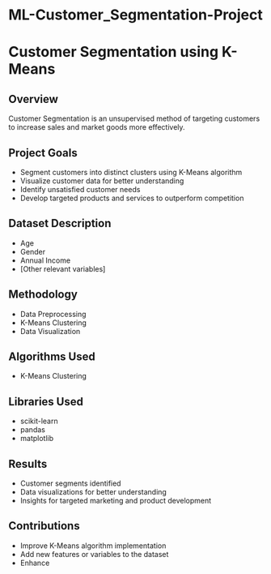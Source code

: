 # ML-Customer_Segmentation-Project
Customer Segmentation using K-Means
=====================================

Overview
--------
Customer Segmentation is an unsupervised method of targeting customers to increase sales and market goods more effectively.

Project Goals
-------------
* Segment customers into distinct clusters using K-Means algorithm
* Visualize customer data for better understanding
* Identify unsatisfied customer needs
* Develop targeted products and services to outperform competition

Dataset Description
-------------------
* Age
* Gender
* Annual Income
* [Other relevant variables]

Methodology
-----------
* Data Preprocessing
* K-Means Clustering
* Data Visualization

Algorithms Used
---------------
* K-Means Clustering

Libraries Used
--------------
* scikit-learn
* pandas
* matplotlib

Results
-------
* Customer segments identified
* Data visualizations for better understanding
* Insights for targeted marketing and product development

Contributions
------------
* Improve K-Means algorithm implementation
* Add new features or variables to the dataset
* Enhance
